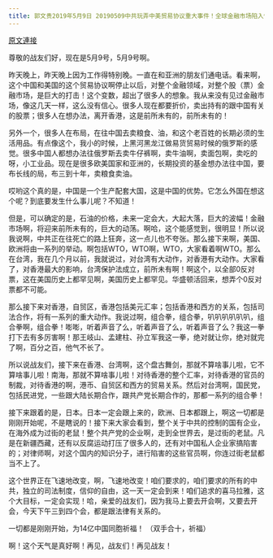 ```yaml
---
title: 郭文贵2019年5月9日 20190509中共玩弄中美贸易协议重大事件！全球金融市场陷入惊慌！美国将对台湾香港采取战略调整
---
```


[原文連接](https://gnews.org/ThreadView/53483684)

尊敬的战友们好，现在是5月9号，5月9号啊。


昨天晚上，昨天晚上因为工作得特别晚。一直在和亚洲的朋友们通电话。看来啊，这个中国和美国的这个贸易协议啊停止以后，对整个金融领域，对整个股（票）金融市场，是巨大的打击！这个变数，超出了很多人的想象。我从来没有见过金融市场，像这几天一样，这么没有信心。很多人现在都要折价，卖出持有的跟中国有关的股票；很多人在想办法，离开香港，这是前所未有的，前所未有的！


另外一个，很多人在布局，在往中国去卖粮食、油，和这个老百姓的长期必须的生活用品。有点像这个，我小的时候，上黑河黑龙江做易货贸易时候的俄罗斯的感觉。很多中国人都想办法往俄罗斯去卖牛仔裤啊，卖牛油啊，卖面包啊，卖吃的呀，小工业品。现在是很多欧美国家和亚洲的，长期投资的基金想办法往中国，要布长线的局，布三到十年，卖粮食卖油。

哎哟这个真的是，中国是一个生产配套大国，这是中国的优势。它怎么外国在想这个呢？到底要发生什么事儿呢？不知道！


但是，可以确定的是，石油的价格，未来一定会大，大起大落，巨大的波幅！金融市场啊，将迎来前所未有的，巨大的动荡。啊哈，这个能感觉到，很明显！所以说我说啊，中共正在往死亡的路上狂奔，这一点儿也不夸张。那么接下来啊，美国、欧洲将由一系列的举动。啊包括WTO，WTO啊，WTO，大家看着啊WTO。那么在台湾，我在几个月以前，我就说过，对台湾有大动作，对香港有大动作。大家看了，对香港最大的影响，台湾保护法成立，前所未有啊！啊这个，以全部0反对票，这在美国历史上都罕见啊，美国历史上都罕见。华盛顿活回来，想弄个0反对票都不可能。


那么接下来对香港，自贸区，香港包括美元汇率；包括香港和西方的关系，包括司法合作，将有一系列的重大动作。我说过啊，组合拳，组合拳，叭叭叭叭叭叭，组合拳啊，组合拳！嘭嘭，听着声音了么，听着声音了么，听着声音了么？我这一拳打下去有多厉害啊！那王岐山、孟建柱、孙立军我这一拳，绝对就让你，绝对就完了啊，百分之百，他气不长了。


所以说战友们，接下来在香港、台湾啊，这个盘古舞剑，那就不算啥事儿啦，它不算啥事儿啦！南海，那就不算啥事儿啦！对待香港的整个汇率，对待香港的官员的制裁，对待香港的啊，港币、自贸区和西方的贸易关系。然后对台湾啊，国民党，包括民进党，一些跟大陆长期合作，跟共产党长期合作的，那都一系列的组合拳！


接下来跟着的是，日本。日本一定会跟上来的，欧洲、日本都跟上，啊这一切都是刚刚开始呢，不是瞎说的！接下来大家会看到，整个关于中共的控制的国有企业，在海外成为过街的老鼠！整个共产党的企业啊，走到全世界去，是过街的老鼠。凡是在新疆西藏，还有以反腐运动打压了很多人的，还有对中国私人企业家搞陷害的；对律师啊，对这个国内的知识分子，进行陷害的这些官员啊，你连过街老鼠都当不上了。


这个世界正在飞速地改变，啊，飞速地改变！咱们要求的，咱们要求的所有的中共，独立的司法制度，信仰的自由，这一天一定会到来！咱们追求的喜马拉雅，这个大目标，一定会实现！哈，亲爱的战友们，因为我马上要去开会啊，又要去开会，今天下午三到四个会，都是跟法律有关系的。


一切都是刚刚开始，为14亿中国同胞祈福！ （双手合十，祈福）


啊！这个天气是真好啊！再见，战友们！再见战友！
